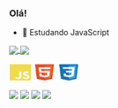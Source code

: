 ### Olá!

- 🌱 Estudando JavaScript

<a href="https://www.linkedin.com/in/gabrielpossomato/" target="_blank">
  <img align="center" src="https://github-readme-stats.vercel.app/api?username=possomato&show_icons=true&theme=aura" />
  <img align="center" src="https://github-readme-stats.vercel.app/api/top-langs/?username=possomato&layout=donut&theme=aura" />
</a>

<div style="display: inline_block"><br>
  <img align="center" alt="Possomato-Js" height="30" width="40" src="https://raw.githubusercontent.com/devicons/devicon/master/icons/javascript/javascript-plain.svg">
  <img align="center" alt="Possomato-HTML" height="30" width="40" src="https://raw.githubusercontent.com/devicons/devicon/master/icons/html5/html5-original.svg">
  <img align="center" alt="Possomato-CSS" height="30" width="40"
src="https://raw.githubusercontent.com/devicons/devicon/master/icons/css3/css3-original.svg">
</div> <br>

<div> 
  <a href="https://instagram.com/ga_bonifacio" target="_blank"><img src="https://img.shields.io/badge/-Instagram-%23E4405F?style=for-the-badge&logo=instagram&logoColor=white" target="_blank"></a>
  <a href = "https://twitter.com/gapossomato"><img src="https://img.shields.io/badge/Twitter-1DA1F2?style=for-the-badge&logo=twitter&logoColor=white" target="_blank"></a>
  <a href = "mailto:gabrielb.possomato@gmail.com"><img src="https://img.shields.io/badge/-Gmail-%23333?style=for-the-badge&logo=gmail&logoColor=white" target="_blank"></a>
  <a href="https://www.linkedin.com/in/gabrielpossomato/" target="_blank"><img src="https://img.shields.io/badge/-LinkedIn-%230077B5?style=for-the-badge&logo=linkedin&logoColor=white" target="_blank"></a>
</div>
